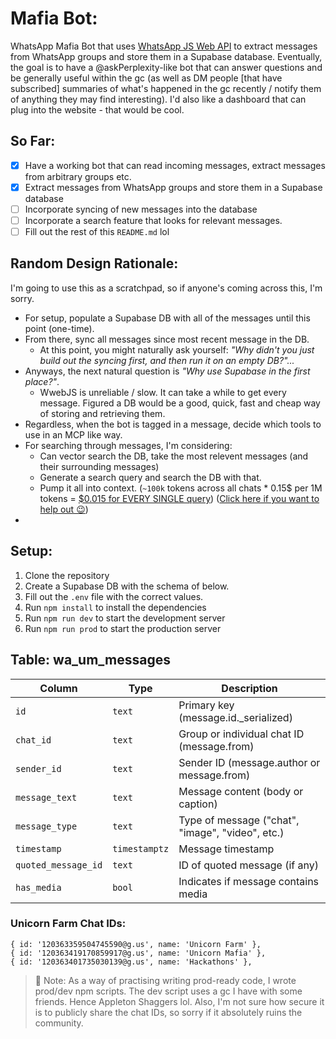 # Mafia Bot:
WhatsApp Mafia Bot that uses [WhatsApp JS Web API](https://github.com/pedroslopez/whatsapp-web.js) to extract messages from WhatsApp groups and store them in a Supabase database. Eventually, the goal is to have a @askPerplexity-like bot that can answer questions and be generally useful within the gc (as well as DM people [that have subscribed] summaries of what's happened in the gc recently / notify them of anything they may find interesting). I'd also like a dashboard that can plug into the website - that would be cool.

## So Far:
- [x] Have a working bot that can read incoming messages, extract messages from arbitrary groups etc.
- [x] Extract messages from WhatsApp groups and store them in a Supabase database
- [ ] Incorporate syncing of new messages into the database
- [ ] Incorporate a search feature that looks for relevant messages.
- [ ] Fill out the rest of this `README.md` lol

## Random Design Rationale:
I'm going to use this as a scratchpad, so if anyone's coming across this, I'm sorry. 
- For setup, populate a Supabase DB with all of the messages until this point (one-time).
- From there, sync all messages since most recent message in the DB. 
  - At this point, you might naturally ask yourself: _"Why didn't you just build out the syncing first, and then run it on an empty DB?"..._
- Anyways, the next natural question is _"Why use Supabase in the first place?"_. 
  - WwebJS is unreliable / slow. It can take a while to get every message. Figured a DB would be a good, quick, fast and cheap way of storing and retrieving them. 
- Regardless, when the bot is tagged in a message, decide which tools to use in an MCP like way. 
- For searching through messages, I'm considering:
  - Can vector search the DB, take the most relevent messages (and their surrounding messages)
  - Generate a search query and search the DB with that.
  - Pump it all into context. (`~100k` tokens across all chats * 0.15$ per 1M tokens = [$0.015 for EVERY SINGLE query](https://ai.google.dev/gemini-api/docs/pricing)) ([Click here if you want to help out 😉](https://buymeacoffee.com/leocamacho3))
- 


## Setup:
1. Clone the repository
2. Create a Supabase DB with the schema of below.
3. Fill out the `.env` file with the correct values.
4. Run `npm install` to install the dependencies
5. Run `npm run dev` to start the development server
6. Run `npm run prod` to start the production server


## Table: wa_um_messages
| Column               | Type        | Description                |
|----------------------|-------------|----------------------------|
| `id`                 | `text`      | Primary key (message.id._serialized) |
| `chat_id`            | `text`      | Group or individual chat ID (message.from) |
| `sender_id`          | `text`      | Sender ID (message.author or message.from) |
| `message_text`       | `text`      | Message content (body or caption) |
| `message_type`       | `text`      | Type of message ("chat", "image", "video", etc.) |
| `timestamp`          | `timestamptz` | Message timestamp |
| `quoted_message_id`  | `text`      | ID of quoted message (if any) |
| `has_media`          | `bool`      | Indicates if message contains media |

### Unicorn Farm Chat IDs:
```
{ id: '120363359504745590@g.us', name: 'Unicorn Farm' },
{ id: '120363419170859917@g.us', name: 'Unicorn Mafia' },
{ id: '120363401735030139@g.us', name: 'Hackathons' },
```
> 🚨 Note: As a way of practising writing prod-ready code, I wrote prod/dev npm scripts. 
> The dev script uses a gc I have with some friends. Hence Appleton Shaggers lol. 
> Also, I'm not sure how secure it is to publicly share the chat IDs, so sorry if it absolutely ruins the community.
